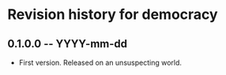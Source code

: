 # Revision history for democracy

## 0.1.0.0 -- YYYY-mm-dd

* First version. Released on an unsuspecting world.
